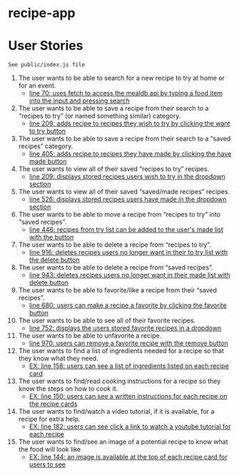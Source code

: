 # recipe-app

# User Stories
    See public/index.js file
1. The user wants to be able to search for a new recipe to try at home or for
   an event.
   - [line 70: uses fetch to access the mealdb api by typing a food item into the input and pressing search](https://github.com/maggiemcc/recipe-app/blob/master/public/index.js)
2. The user wants to be able to save a recipe from their search to a “recipes
   to try” (or named something similar) category.
    - [line 209: adds recipe to recipes they wish to try by clicking the want to try button](https://github.com/maggiemcc/recipe-app/blob/master/public/index.js)
3. The user wants to be able to save a recipe from their search to a “saved
   recipes” category.
    - [line 405: adds recipe to recipes they have made by clicking the have made button](https://github.com/maggiemcc/recipe-app/blob/master/public/index.js)
4. The user wants to view all of their saved “recipes to try” recipes.
    - [line 209: displays stored recipes users wish to try in the dropdown section](https://github.com/maggiemcc/recipe-app/blob/master/public/index.js)
5. The user wants to view all of their saved “saved/made recipes” recipes.
    - [line 526: displays stored recipes users have made in the dropdown section](https://github.com/maggiemcc/recipe-app/blob/master/public/index.js)
6. The user wants to be able to move a recipe from “recipes to try” into
   “saved recipes”.
    - [line 446: recipes from try list can be added to the user's made list with the button](https://github.com/maggiemcc/recipe-app/blob/master/public/index.js)
7. The user wants to be able to delete a recipe from “recipes to try”.
    - [line 916: deletes recipes users no longer want in their to try list with the delete button](https://github.com/maggiemcc/recipe-app/blob/master/public/index.js)
8. The user wants to be able to delete a recipe from “saved recipes”.
    - [line 943: deletes recipes users no longer want in their made list with delete button](https://github.com/maggiemcc/recipe-app/blob/master/public/index.js)
9. The user wants to be able to favorite/like a recipe from their “saved
   recipes”.
    - [line 680: users can make a recipe a favorite by clicking the favorite button](https://github.com/maggiemcc/recipe-app/blob/master/public/index.js)
10. The user wants to be able to see all of their favorite recipes.
    - [line 752: displays the users stored favorite recipes in a dropdown](https://github.com/maggiemcc/recipe-app/blob/master/public/index.js)
11. The user wants to be able to unfavorite a recipe.
    - [line 970: users can remove a favorite recipe with the remove button](https://github.com/maggiemcc/recipe-app/blob/master/public/index.js)
12. The user wants to find a list of ingredients needed for a recipe so that they
    know what they need.
    - [EX: line 158: users can see a list of ingredients listed on each recipe card](https://github.com/maggiemcc/recipe-app/blob/master/public/index.js)
13. The user wants to find/read cooking instructions for a recipe so they know
    the steps on how to cook it.
    - [EX: line 150: users can see a written instructions for each recipe on the recipe cards](https://github.com/maggiemcc/recipe-app/blob/master/public/index.js)
14. The user wants to find/watch a video tutorial, if it is available, for a recipe
    for extra help.
    - [EX: line 182: users can see click a link to watch a youtube tutorial for each recipe](https://github.com/maggiemcc/recipe-app/blob/master/public/index.js)
15. The user wants to find/see an image of a potential recipe to know what
    the food will look like
    - [EX: line 144: an image is available at the top of each recipe card for users to see](https://github.com/maggiemcc/recipe-app/blob/master/public/index.js)
